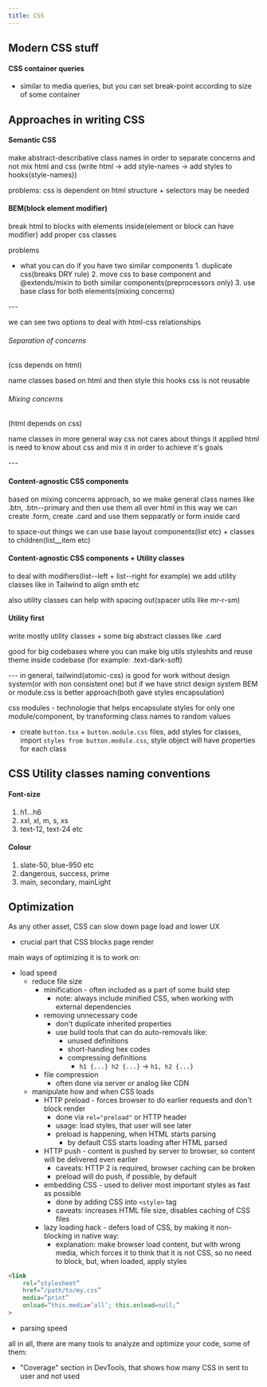 ```yaml
---
title: CSS
---
```



## Modern CSS stuff
#### CSS container queries
- similar to media queries, but you can set break-point according to size of some container

## Approaches in writing CSS
#### Semantic CSS
make abstract-describative class names in order to separate concerns and not mix html and css
(write html -> add style-names -> add styles to hooks(style-names))

problems: css is dependent on html structure + selectors may be needed

#### BEM(block element modifier)
break html to blocks with elements inside(element or block can have modifier)
add proper css classes

problems
- what you can do if you have two similar components
		1. duplicate css(breaks DRY rule)
		2. move css to base component and @extends/mixin to both similar components(preprocessors only)
		3. use base class for both elements(mixing concerns)

\---

we can see two options to deal with html-css relationships

###### Separation of concerns
(css depends on html)

name classes based on html and then style this hooks
css is not reusable

###### Mixing concerns
(html depends on css)

name classes in more general way
css not cares about things it applied
html is need to know about css and mix it in order to achieve it's goals

\---

#### Content-agnostic CSS components
based on mixing concerns approach, so we make general class names like .btn, .btn--primary and then use them all over html
in this way we can create .form, create .card and use them sepparatly or form inside card

to space-out things we can use base layout components(list etc) + classes to children(list__item etc)

#### Content-agnostic CSS components + Utility classes
to deal with modifiers(list--left + list--right for example) we add utility classes like in Tailwind to align smth etc

also utility classes can help with spacing out(spacer utils like mr-r-sm)

#### Utility first
write mostly utility classes + some big abstract classes like .card

good for big codebases where you can make big utils styleshits and reuse theme inside codebase
(for example: .text-dark-soft)

\---
in general, tailwind(atomic-css) is good for work without design system(or with non consistent one)
but if we have strict design system BEM or module.css is better approach(both gave styles encapsulation)

css modules - technologie that helps encapsulate styles for only one module/component, by transforming class names to random values
- create `button.tsx` + `button.module.css` files, add styles for classes, import `styles from button.module.css`, style object will have properties for each class

## CSS Utility classes naming conventions
#### Font-size
1. h1...h6
2. xxl, xl, m, s, xs
3. text-12, text-24 etc
#### Colour
1. slate-50, blue-950 etc
2. dangerous, success, prime
3. main, secondary, mainLight

## Optimization
As any other asset, CSS can slow down page load and lower UX
- crucial part that CSS blocks page render

main ways of optimizing it is to work on:
- load speed
	- reduce file size
		- minification - often included as a part of some build step
			- note: always include minified CSS, when working with external dependencies
		- removing unnecessary code
			- don't duplicate inherited properties
			- use build tools that can do auto-removals like:
				- unused definitions
				- short-handing hex codes
				- compressing definitions
					- `h1 {...} h2 {...}` -> `h1, h2 {...}` 
		- file compression
			- often done via server or analog like CDN
	- manipulate how and when CSS loads
		- HTTP preload - forces browser to do earlier requests and don't block render
			- done via `rel="preload"` or HTTP header
			- usage: load styles, that user will see later
			- preload is happening, when HTML starts parsing
				- by default CSS starts loading after HTML parsed
		- HTTP push - content is pushed by server to browser, so content will be delivered even earlier
			- caveats: HTTP 2 is required, browser caching can be broken
			- preload will do push, if possible, by default
		- embedding CSS - used to deliver most important styles as fast as possible
			- done by adding CSS into `<style>` tag
			- caveats: increases HTML file size, disables caching of CSS files
		- lazy loading hack - defers load of CSS, by making it non-blocking in native way:
			- explanation: make browser load content, but with wrong media, which forces it to think that it is not CSS, so no need to block, but, when loaded, apply styles
```html
<link  
	rel=”stylesheet”  
	href=”/path/to/my.css”  
	media=”print”  
	onload=”this.media=’all’; this.onload=null;”  
>
```
- parsing speed

all in all, there are many tools to analyze and optimize your code, some of them:
- "Coverage" section in DevTools, that shows how many CSS in sent to user and not used
